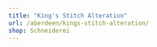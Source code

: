 ```yaml
---
title: "King's Stitch Alteration"
url: /aberdeen/kings-stitch-alteration/
shop: Schneiderei
---
```


